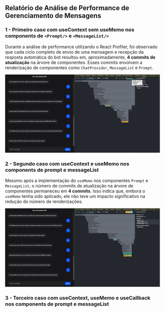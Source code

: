 ## Relatório de Análise de Performance de Gerenciamento de Mensagens

### 1 - Primeiro caso com useContext sem useMemo nos components de `<Prompt/>` e `<MessageList/>`

Durante a análise de performance utilizando o React Profiler, foi observado que cada ciclo completo de envio de uma mensagem e recepção da resposta automática do bot resultou em, aproximadamente, **4 commits de atualização** na árvore de componentes. Esses commits envolvem a renderização de componentes como `ChatProvider`, `MessageList` e `Prompt`.

![Performance Analysis - First Case](./assets/first_case.png)

### 2 - Segundo caso com useContext e useMemo nos components de prompt e messageList

Messmo após a implementação do `useMemo` nos componentes `Prompt` e `MessageList`, o número de commits de atualização na árvore de componentes permaneceu em **4 commits**. Isso indica que, embora o `useMemo` tenha sido aplicado, ele não teve um impacto significativo na redução do número de renderizações.

![Performance Analysis - Second Case](./assets/second_case.png)

### 3 - Terceiro caso com useContext, useMemo e useCallback nos components de prompt e messageList